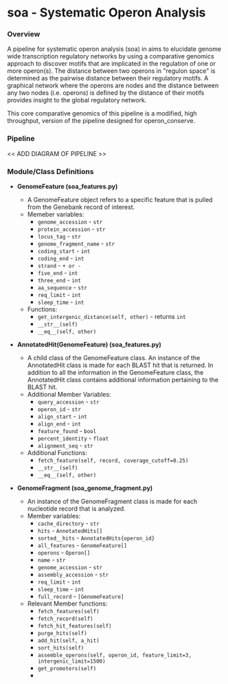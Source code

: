 # soa - Systematic Operon Analysis

### Overview
A pipeline for systematic operon analysis (soa) in aims to elucidate genome wide transcription regulatory networks by using a comparative genomics approach to discover motifs that are implicated in the regulation of one or more operon(s). The distance between two operons in "regulon space" is determined as the pairwise distance between their regulatory motifs. A graphical network where the operons are nodes and the distance between any two nodes (i.e. operons) is defined by the distance of their motifs provides insight to the global regulatory network.

This core comparative genomics of this pipeline is a modified, high throughput, version of the pipeline designed for operon_conserve.

### Pipeline
<< ADD DIAGRAM OF PIPELINE >>

### Module/Class Definitions

* **GenomeFeature (soa_features.py)**
  *  A GenomeFeature object refers to a specific feature that is pulled from the Genebank record of interest.
  *  Memeber variables:
      * `genome_accession` - `str` 
      * `protein_accession` - `str`
      * `locus_tag` - `str`
      * `genome_fragment_name` - `str`
      * `coding_start` - `int`
      * `coding_end` - `int`
      * `strand` - `+ or -`
      * `five_end` - `int`
      * `three_end` - `int`
      * `aa_sequence` - `str`
      * `req_limit` - `int`
      * `sleep_time` - `int`
    * Functions:
      * `get_intergenic_distance(self, other)` - returns `int`
      * `__str__(self)`
      * `__eq__(self, other)`


* **AnnotatedHit(GenomeFeature) (soa_features.py)**
  * A child class of the GenomeFeature class. An instance of the AnnotatedHit class is made for each BLAST hit that is returned. In addition to all the information in the GenomeFeature class, the AnnotatedHit class contains additional information pertaining to the BLAST hit.
  * Additional Member Variables:
    * `query_accession` - `str`
    * `operon_id` - `str`
    * `align_start` - `int`
    * `align_end` - `int`
    * `feature_found` - `bool`
    * `percent_identity` - `float`
    * `alignment_seq` - `str`
  * Additional Functions:
    * `fetch_feature(self, record, coverage_cutoff=0.25)`
    * `__str__(self)`
    * `__eq__(self, other)`


* **GenomeFragment (soa_genome_fragment.py)**
  * An instance of the GenomeFragment class is made for each nucleotide record that is analyzed.
  * Member variables: 
    * `cache_directory` - `str`
    * `hits` - `AnnotatedHits[]`
    * `sorted__hits` - `AnnotatedHits{operon_id}`
    * `all_features` - `GenomeFeature[]`
    * `operons` - `Operon[]`
    * `name` - `str`
    * `genome_accession` - `str`
    * `assembly_accession` - `str`
    * `req_limit` - `int`
    * `sleep_time` - `int`
    * `full_record` - `[GenomeFeature]`
   * Relevant Member functions:
     * `fetch_features(self)`
     * `fetch_record(self)`
     * `fetch_hit_features(self)`
     * `purge_hits(self)`
     * `add_hit(self, a_hit)`
     * `sort_hits(self)`
     * `assemble_operons(self, operon_id, feature_limit=3, intergenic_limit=1500)`
     * `get_promoters(self)`
     * 


